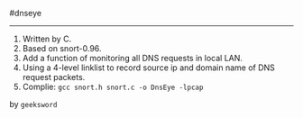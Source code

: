 #dnseye
****   

1. Written by C.  
2. Based on snort-0.96.  
3. Add a function of monitoring all DNS requests in local LAN.  
4. Using a 4-level linklist to record source ip and domain name of DNS request packets.  
5. Complie: `gcc snort.h snort.c -o DnsEye -lpcap  `

by `geeksword`
